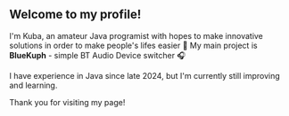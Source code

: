 ## Welcome to my profile!

I'm Kuba, an amateur Java programist with hopes to make innovative solutions in order to make people's lifes easier 🤝
My main project is **BlueKuph** - simple BT Audio Device switcher 🎧

I have experience in Java since late 2024, but I'm currently still improving and learning.

Thank you for visiting my page!

